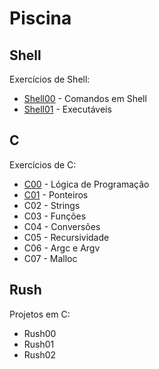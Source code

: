 # Piscina

## Shell

Exercícios de Shell:
- [Shell00](./Shell/Shell00/) - Comandos em Shell
- [Shell01](./Shell/Shell01/) - Executáveis



## C
Exercícios de C:
- [C00](./C/C00/) - Lógica de Programação
- [C01](./C/C01/) - Ponteiros
- C02 - Strings
- C03 - Funções
- C04 - Conversões
- C05 - Recursividade
- C06 - Argc e Argv
- C07 - Malloc


## Rush
Projetos em C:
- Rush00
- Rush01
- Rush02
